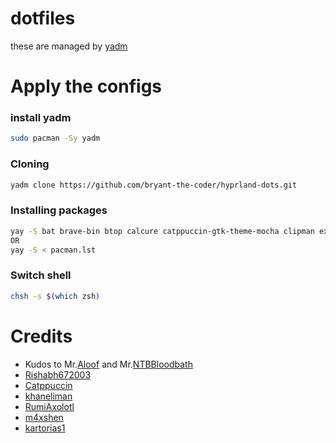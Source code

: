 # dotfiles

these are managed by [yadm](https://github.com/TheLocehiliosan/yadm)

# Apply the configs

### install yadm

```sh
sudo pacman -Sy yadm
```

### Cloning

```sh
yadm clone https://github.com/bryant-the-coder/hyprland-dots.git
```

### Installing packages

```sh
yay -S bat brave-bin btop calcure catppuccin-gtk-theme-mocha clipman exa fd github-cli go grimshot grub-customizer hyprland hyprpaper kitty lazygit meson ninja python rofi spotify starship zathura zoxide tmux
OR
yay -S < pacman.lst
```

### Switch shell

```sh
chsh -s $(which zsh)
```

# Credits

- Kudos to Mr.[Aloof](https://github.com/vsedov/) and Mr.[NTBBloodbath](https://github.com/NTBBloodbath/)
- [Rishabh672003](https://github.com/Rishabh672003/dotfiles)
- [Catppuccin](https://github.com/catppuccin/catppuccin)
- [khaneliman](https://github.com/khaneliman/dotfiles)
- [RumiAxolotl](https://github.com/RumiAxolotl/hyprland-config)
- [m4xshen](https://github.com/m4xshen/dotfiles)
- [kartorias1](https://github.com/kartorias1/Hyprland-dotfiles)
